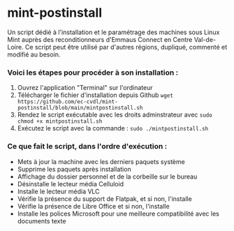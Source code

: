 # mint-postinstall
Un script dédié à l'installation et le paramétrage des machines sous Linux Mint auprès des reconditionneurs d'Emmaus Connect en Centre Val-de-Loire. Ce script peut être utilisé par d'autres régions, dupliqué, commenté et modifié au besoin.

### Voici les étapes pour procéder à son installation :
1. Ouvrez l'application "Terminal" sur l'ordinateur
2. Télécharger le fichier d'installation depuis Github
  `wget https://github.com/ec-cvdl/mint-postinstall/blob/main/mintpostinstall.sh`
3. Rendez le script exécutable avec les droits adminstrateur avec
   `sudo chmod +x mintpostinstall.sh`
4. Exécutez le script avec la commande :
  `sudo ./mintpostinstall.sh`
### Ce que fait le script, dans l'ordre d'exécution :
- Mets à jour la machine avec les derniers paquets système
- Supprime les paquets après installation
- Affichage du dossier personnel et de la corbeille sur le bureau
- Désinstalle le lecteur média Celluloid
- Installe le lecteur média VLC
- Vérifie la présence du support de Flatpak, et si non, l'installe
- Vérifie la présence de Libre Office et si non, l'installe
- Installe les polices Microsoft pour une meilleure compatibilité avec les documents texte
